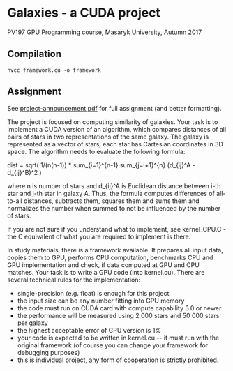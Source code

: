 Galaxies - a CUDA project
=========================

PV197 GPU Programming course, Masaryk University, Autumn 2017

Compilation
-----------

`nvcc framework.cu -o framework`

Assignment
----------

See [project-announcement.pdf](https://github.com/rtrembecky/galaxies/blob/master/project-announcement.pdf) for
full assignment (and better formatting).

The project is focused on computing similarity of galaxies. Your task is to
implement a CUDA version of an algorithm, which compares distances of all pairs of
stars in two representations of the same galaxy. The galaxy is represented as a
vector of stars, each star has Cartesian coordinates in 3D space. The algorithm
needs to evaluate the following formula:

dist = sqrt( 1/(n(n-1)) * sum_{i=1}^{n-1} sum_{j=i+1}^{n} (d_{ij}^A -
d_{ij}^B)^2 )

where n is number of stars and d_{ij}^A is Euclidean distance between i-th star and
j-th star in galaxy A. Thus, the formula computes differences
of all-to-all distances, subtracts them, squares them and sums them and
normalizes the number when summed to not be influenced by the number of stars.

If you are not sure if you understand what to implement, see kernel_CPU.C - the
C equivalent of what you are required to implement is there.

In study materials, there is a framework available. It prepares all input data,
copies them to GPU, performs CPU computation, benchmarks CPU and GPU
implementation and check, if data computed at GPU and CPU matches. Your task is
to write a GPU code (into kernel.cu). There are several technical rules for the
implementation:
- single-precision (e.g. float) is enough for this project
- the input size can be any number fitting into GPU memory
- the code must run on CUDA card with compute capability 3.0 or newer
- the performance will be measured using 2 000 stars and 50 000 stars per galaxy
- the highest acceptable error of GPU version is 1%
- your code is expected to be written in kernel.cu -- it must run with the
original framework (of course you can change your framework for debugging
purposes)
- this is individual project, any form of cooperation is strictly prohibited.